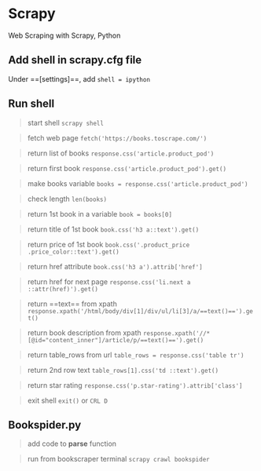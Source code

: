 # Scrapy
 Web Scraping with Scrapy, Python

## Add shell in scrapy.cfg file
Under ==[settings]==, add
`shell = ipython`

## Run shell
>start shell 
`scrapy shell`

>fetch web page
`fetch('https://books.toscrape.com/')`

>return list of books
`response.css('article.product_pod')`

>return first book
`response.css('article.product_pod').get()`

>make books variable
`books = response.css('article.product_pod')`

>check length
`len(books)`

>return 1st book in a variable
`book = books[0]`

>return title of 1st book
`book.css('h3 a::text').get()`

>return price of 1st book
`book.css('.product_price .price_color::text').get()`

>return href attribute 
`book.css('h3 a').attrib['href']`

>return href for next page
`response.css('li.next a ::attr(href)').get()`

>return ==text== from xpath
`response.xpath('/html/body/div[1]/div/ul/li[3]/a/==text()==').get()`

>return book description from xpath
`response.xpath('//*[@id="content_inner"]/article/p/==text()==').get()`

>return table_rows from url
`table_rows = response.css('table tr')`

>return 2nd row text
`table_rows[1].css('td ::text').get()`

>return star rating
`response.css('p.star-rating').attrib['class']`

>exit shell
`exit()` or `CRL D`

## Bookspider.py
>add code to **parse** function

>run from bookscraper terminal
`scrapy crawl bookspider`